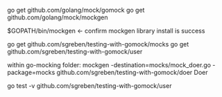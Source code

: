go get github.com/golang/mock/gomock 
go get github.com/golang/mock/mockgen

$GOPATH/bin/mockgen  <- confirm mockgen library install is success

go get github.com/sgreben/testing-with-gomock/mocks
go get github.com/sgreben/testing-with-gomock/user

within go-mocking folder:
mockgen -destination=mocks/mock_doer.go -package=mocks github.com/sgreben/testing-with-gomock/doer Doer

go test -v github.com/sgreben/testing-with-gomock/user